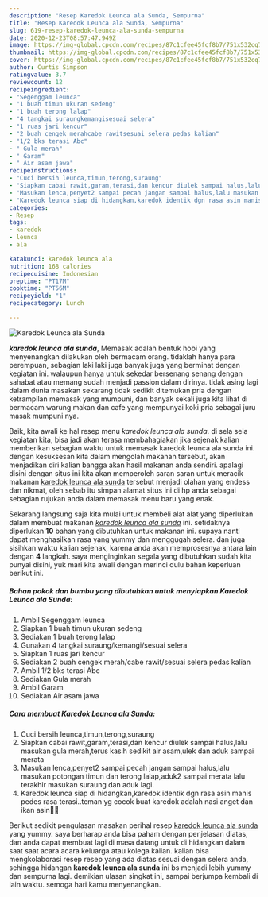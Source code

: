 ```yaml
---
description: "Resep Karedok Leunca ala Sunda, Sempurna"
title: "Resep Karedok Leunca ala Sunda, Sempurna"
slug: 619-resep-karedok-leunca-ala-sunda-sempurna
date: 2020-12-23T08:57:47.949Z
image: https://img-global.cpcdn.com/recipes/87c1cfee45fcf8b7/751x532cq70/karedok-leunca-ala-sunda-foto-resep-utama.jpg
thumbnail: https://img-global.cpcdn.com/recipes/87c1cfee45fcf8b7/751x532cq70/karedok-leunca-ala-sunda-foto-resep-utama.jpg
cover: https://img-global.cpcdn.com/recipes/87c1cfee45fcf8b7/751x532cq70/karedok-leunca-ala-sunda-foto-resep-utama.jpg
author: Curtis Simpson
ratingvalue: 3.7
reviewcount: 12
recipeingredient:
- "Segenggam leunca"
- "1 buah timun ukuran sedeng"
- "1 buah terong lalap"
- "4 tangkai suraungkemangisesuai selera"
- "1 ruas jari kencur"
- "2 buah cengek merahcabe rawitsesuai selera pedas kalian"
- "1/2 bks terasi Abc"
- " Gula merah"
- " Garam"
- " Air asam jawa"
recipeinstructions:
- "Cuci bersih leunca,timun,terong,suraung"
- "Siapkan cabai rawit,garam,terasi,dan kencur diulek sampai halus,lalu masukan gula merah,terus kasih sedikit air asam,ulek dan aduk sampai merata"
- "Masukan lenca,penyet2 sampai pecah jangan sampai halus,lalu masukan potongan timun dan terong lalap,aduk2 sampai merata lalu terakhir masukan suraung dan aduk lagi."
- "Karedok leunca siap di hidangkan,karedok identik dgn rasa asin manis pedes rasa terasi..teman yg cocok buat karedok adalah nasi anget dan ikan asin🤤🤤"
categories:
- Resep
tags:
- karedok
- leunca
- ala

katakunci: karedok leunca ala 
nutrition: 168 calories
recipecuisine: Indonesian
preptime: "PT17M"
cooktime: "PT56M"
recipeyield: "1"
recipecategory: Lunch

---
```



![Karedok Leunca ala Sunda](https://img-global.cpcdn.com/recipes/87c1cfee45fcf8b7/751x532cq70/karedok-leunca-ala-sunda-foto-resep-utama.jpg)

<b><i>karedok leunca ala sunda</i></b>, Memasak adalah bentuk hobi yang menyenangkan dilakukan oleh bermacam orang. tidaklah hanya para perempuan, sebagian laki laki juga banyak juga yang berminat dengan kegiatan ini. walaupun hanya untuk sekedar bersenang senang dengan sahabat atau memang sudah menjadi passion dalam dirinya. tidak asing lagi dalam dunia masakan sekarang tidak sedikit ditemukan pria dengan ketrampilan memasak yang mumpuni, dan banyak sekali juga kita lihat di bermacam warung makan dan cafe yang mempunyai koki pria sebagai juru masak mumpuni nya.

Baik, kita awali ke hal resep menu <i>karedok leunca ala sunda</i>. di sela sela kegiatan kita, bisa jadi akan terasa membahagiakan jika sejenak kalian memberikan sebagian waktu untuk memasak karedok leunca ala sunda ini. dengan kesuksesan kita dalam mengolah makanan tersebut, akan menjadikan diri kalian bangga akan hasil makanan anda sendiri. apalagi disini dengan situs ini kita akan memperoleh saran saran untuk meracik makanan <u>karedok leunca ala sunda</u> tersebut menjadi olahan yang endess dan nikmat, oleh sebab itu simpan alamat situs ini di hp anda sebagai sebagian rujukan anda dalam memasak menu baru yang enak.




Sekarang langsung saja kita mulai untuk membeli alat alat yang diperlukan dalam membuat makanan <u><i>karedok leunca ala sunda</i></u> ini. setidaknya diperlukan <b>10</b> bahan yang dibutuhkan untuk makanan ini. supaya nanti dapat menghasilkan rasa yang yummy dan menggugah selera. dan juga sisihkan waktu kalian sejenak, karena anda akan memprosesnya antara lain dengan <b>4</b> langkah. saya menginginkan segala yang dibutuhkan sudah kita punyai disini, yuk mari kita awali dengan merinci dulu bahan keperluan berikut ini.

<!--inarticleads1-->

##### Bahan pokok dan bumbu yang dibutuhkan untuk menyiapkan Karedok Leunca ala Sunda:

1. Ambil Segenggam leunca
1. Siapkan 1 buah timun ukuran sedeng
1. Sediakan 1 buah terong lalap
1. Gunakan 4 tangkai suraung/kemangi/sesuai selera
1. Siapkan 1 ruas jari kencur
1. Sediakan 2 buah cengek merah/cabe rawit/sesuai selera pedas kalian
1. Ambil 1/2 bks terasi Abc
1. Sediakan  Gula merah
1. Ambil  Garam
1. Sediakan  Air asam jawa




<!--inarticleads2-->

##### Cara membuat Karedok Leunca ala Sunda:

1. Cuci bersih leunca,timun,terong,suraung
1. Siapkan cabai rawit,garam,terasi,dan kencur diulek sampai halus,lalu masukan gula merah,terus kasih sedikit air asam,ulek dan aduk sampai merata
1. Masukan lenca,penyet2 sampai pecah jangan sampai halus,lalu masukan potongan timun dan terong lalap,aduk2 sampai merata lalu terakhir masukan suraung dan aduk lagi.
1. Karedok leunca siap di hidangkan,karedok identik dgn rasa asin manis pedes rasa terasi..teman yg cocok buat karedok adalah nasi anget dan ikan asin🤤🤤




Berikut sedikit pengulasan masakan perihal resep <u>karedok leunca ala sunda</u> yang yummy. saya berharap anda bisa paham dengan penjelasan diatas, dan anda dapat membuat lagi di masa datang untuk di hidangkan dalam saat saat acara acara keluarga atau kolega kalian. kalian bisa mengkolaborasi resep resep yang ada diatas sesuai dengan selera anda, sehingga hidangan <b>karedok leunca ala sunda</b> ini bs menjadi lebih yummy dan sempurna lagi. demikian ulasan singkat ini, sampai berjumpa kembali di lain waktu. semoga hari kamu menyenangkan.
